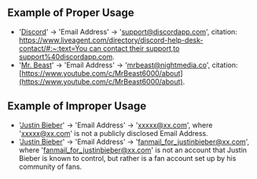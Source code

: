 ## Example of Proper Usage
* '[Discord](https://golden.com/wiki/Discord-VD8DMN)' → 'Email Address' → 'support@discordapp.com', citation: [https://www.liveagent.com/directory/discord-help-desk-contact/#:~:text=You can contact their support,to support%40discordapp.com](https://www.liveagent.com/directory/discord-help-desk-contact/#:~:text=You%20can%20contact%20their%20support,to%20support%40discordapp.com).
* '[Mr. Beast](https://golden.com/wiki/MrBeast-4AVVEBE)' → 'Email Address' → '[mrbeast@nightmedia.co](mailto:mrbeast@nightmedia.co)',  citation: [https://www.youtube.com/c/MrBeast6000/about](https://www.youtube.com/c/MrBeast6000/about).

## Example of Improper Usage
* '[Justin Bieber](https://golden.com/wiki/Justin_Bieber-NE4N4B)' → 'Email Address' → 'xxxxx@xx.com', where 'xxxxx@xx.com' is not a publicly disclosed Email Address.
* '[Justin Bieber](https://golden.com/wiki/Justin_Bieber-NE4N4B)' → 'Email Address' → 'fanmail_for_justinbieber@xx.com', where 'fanmail_for_justinbieber@xx.com' is not an account that Justin Bieber is known to control, but rather is a fan account set up by his community of fans.
